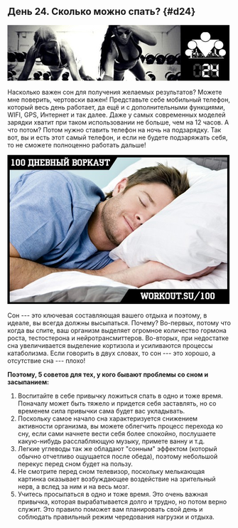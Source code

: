 ## День 24. Сколько можно спать? {#d24}

![](src/img/24.jpg)

Насколько важен сон для получения желаемых результатов? Можете мне поверить, чертовски важен! Представьте себе мобильный телефон, который весь день работает, да ещё и с дополнительными функциями, WIFI, GPS, Интернет и так далее. Даже у самых современных моделей зарядки хватит при таком использовании не больше, чем на 12 часов. А что потом? Потом нужно ставить телефон на ночь на подзарядку. Так вот, вы и есть этот самый телефон, и если не будете подзаряжать себя, то не сможете полноценно работать дальше! 

![](src/img/24-1.jpg)

Сон --- это ключевая составляющая вашего отдыха и поэтому, в идеале, вы всегда должны высыпаться. Почему? Во-первых, потому что когда вы спите, ваш организм выделяет огромное количество гормона роста, тестостерона и нейротрансмиттеров. Во-вторых, при недостатке сна увеличивается выделение кортизола и усиливаются процессы катаболизма. Если говорить в двух словах, то сон --- это хорошо, а отсутствие сна --- плохо! 

**Поэтому, 5 советов для тех, у кого бывают проблемы со сном и засыпанием:** 

1. Воспитайте в себе привычку ложиться спать в одно и тоже время. Поначалу может быть тяжело и придется себя заставлять, но со временем сила привычки сама будет вас укладывать. 
2. Поскольку самое начало сна характеризуется снижением активности организма, вы можете облегчить процесс перехода ко сну, если сами начнете вести себя более спокойно, послушаете какую-нибудь расслабляющую музыку, примете ванну и т.д. 
3. Легкие углеводы так же обладают "сонным" эффектом (который обычно отчетливо ощущается после обеда), поэтому небольшой перекус перед сном будет на пользу. 
4. Не смотрите перед сном телевизор, поскольку мелькающая картинка оказывает возбуждающее воздействие на зрительный нерв, а вслед за ним и на весь мозг. 
5. Учитесь просыпаться в одно и тоже время. Это очень важная привычка, которая вырабатывается долго и трудно, но потом верно служит. Это правило поможет вам планировать свой день и соблюдать правильный режим чередования нагрузки и отдыха. 


